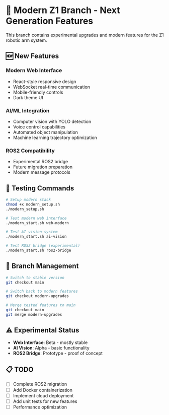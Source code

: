 # 🚀 Modern Z1 Branch - Next Generation Features

This branch contains experimental upgrades and modern features for the Z1 robotic arm system.

## 🆕 New Features

### Modern Web Interface
- React-style responsive design
- WebSocket real-time communication
- Mobile-friendly controls
- Dark theme UI

### AI/ML Integration
- Computer vision with YOLO detection
- Voice control capabilities
- Automated object manipulation
- Machine learning trajectory optimization

### ROS2 Compatibility
- Experimental ROS2 bridge
- Future migration preparation
- Modern message protocols

## 🧪 Testing Commands

```bash
# Setup modern stack
chmod +x modern_setup.sh
./modern_setup.sh

# Test modern web interface
./modern_start.sh web-modern

# Test AI vision system
./modern_start.sh ai-vision

# Test ROS2 bridge (experimental)
./modern_start.sh ros2-bridge
```

## 🔄 Branch Management

```bash
# Switch to stable version
git checkout main

# Switch back to modern features
git checkout modern-upgrades

# Merge tested features to main
git checkout main
git merge modern-upgrades
```

## ⚠️ Experimental Status

- **Web Interface**: Beta - mostly stable
- **AI Vision**: Alpha - basic functionality
- **ROS2 Bridge**: Prototype - proof of concept

## 📋 TODO

- [ ] Complete ROS2 migration
- [ ] Add Docker containerization
- [ ] Implement cloud deployment
- [ ] Add unit tests for new features
- [ ] Performance optimization